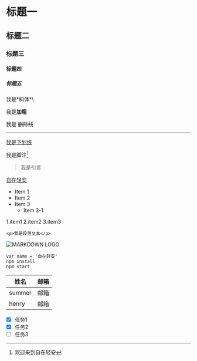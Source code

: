 <!-- 标题 -->
# 标题一
## 标题二
### 标题三
#### 标题四
##### 标题五

<!--斜体  -->
我是\*斜体*\

<!-- 加粗 -->
我是**加粗**


<!-- 删除线 -->
我是  ~~删除线~~

<!-- 分割线 -->
___

<!-- 下划线 -->
<u>我是下划线</u>

<!-- 脚注 -->
我是脚注[^1]

[^1]:欢迎来到自在轻安

<!-- 引言 -->
> 我是引言

<!-- 链接 -->
[自在轻安](http://imissu.ke.qq.com/#category=-1&tab=1)

<!-- 无序列表 -->
- Item 1
- Item 2
- Item 3
  - Item 3-1

<!-- 有序列表 -->
1.item1
2.item2
3.item3


<!-- 代码 -->
`<p>我是段落文本</p>`

<!-- 图片 -->
![MARKDOWN LOGO](https://markdown-here.com/img/icon25.png)

<!-- github markdown -->

<!-- 代码块 -->
```
var name = '自在轻安'
npm install 
npm start
```
<!-- 表格 -->
| 姓名 |邮箱
|----- |--------
| summer |邮箱
| henry |邮箱
<!-- 任务列表 -->
- [x] 任务1
- [x] 任务2
- [ ] 任务3